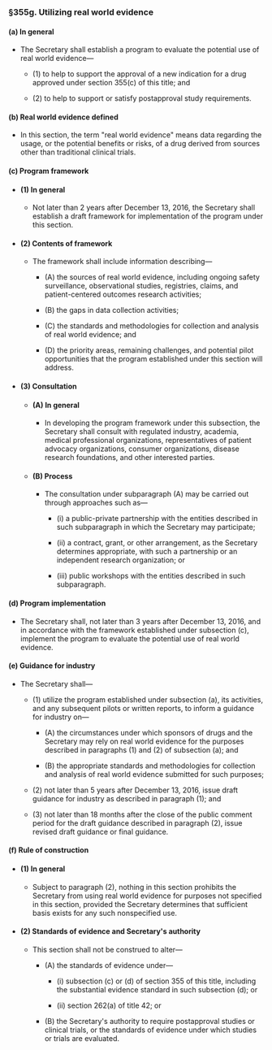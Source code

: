 ### §355g. Utilizing real world evidence
#### (a) In general
* The Secretary shall establish a program to evaluate the potential use of real world evidence—

  * (1) to help to support the approval of a new indication for a drug approved under section 355(c) of this title; and

  * (2) to help to support or satisfy postapproval study requirements.

#### (b) Real world evidence defined
* In this section, the term "real world evidence" means data regarding the usage, or the potential benefits or risks, of a drug derived from sources other than traditional clinical trials.

#### (c) Program framework
* #### (1) In general
  * Not later than 2 years after December 13, 2016, the Secretary shall establish a draft framework for implementation of the program under this section.

* #### (2) Contents of framework
  * The framework shall include information describing—

    * (A) the sources of real world evidence, including ongoing safety surveillance, observational studies, registries, claims, and patient-centered outcomes research activities;

    * (B) the gaps in data collection activities;

    * (C) the standards and methodologies for collection and analysis of real world evidence; and

    * (D) the priority areas, remaining challenges, and potential pilot opportunities that the program established under this section will address.

* #### (3) Consultation
  * #### (A) In general
    * In developing the program framework under this subsection, the Secretary shall consult with regulated industry, academia, medical professional organizations, representatives of patient advocacy organizations, consumer organizations, disease research foundations, and other interested parties.

  * #### (B) Process
    * The consultation under subparagraph (A) may be carried out through approaches such as—

      * (i) a public-private partnership with the entities described in such subparagraph in which the Secretary may participate;

      * (ii) a contract, grant, or other arrangement, as the Secretary determines appropriate, with such a partnership or an independent research organization; or

      * (iii) public workshops with the entities described in such subparagraph.

#### (d) Program implementation
* The Secretary shall, not later than 3 years after December 13, 2016, and in accordance with the framework established under subsection (c), implement the program to evaluate the potential use of real world evidence.

#### (e) Guidance for industry
* The Secretary shall—

  * (1) utilize the program established under subsection (a), its activities, and any subsequent pilots or written reports, to inform a guidance for industry on—

    * (A) the circumstances under which sponsors of drugs and the Secretary may rely on real world evidence for the purposes described in paragraphs (1) and (2) of subsection (a); and

    * (B) the appropriate standards and methodologies for collection and analysis of real world evidence submitted for such purposes;


  * (2) not later than 5 years after December 13, 2016, issue draft guidance for industry as described in paragraph (1); and

  * (3) not later than 18 months after the close of the public comment period for the draft guidance described in paragraph (2), issue revised draft guidance or final guidance.

#### (f) Rule of construction
* #### (1) In general
  * Subject to paragraph (2), nothing in this section prohibits the Secretary from using real world evidence for purposes not specified in this section, provided the Secretary determines that sufficient basis exists for any such nonspecified use.

* #### (2) Standards of evidence and Secretary's authority
  * This section shall not be construed to alter—

    * (A) the standards of evidence under—

      * (i) subsection (c) or (d) of section 355 of this title, including the substantial evidence standard in such subsection (d); or

      * (ii) section 262(a) of title 42; or


    * (B) the Secretary's authority to require postapproval studies or clinical trials, or the standards of evidence under which studies or trials are evaluated.